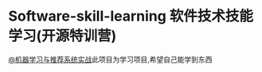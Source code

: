 # Software-skill-learning 软件技术技能学习(开源特训营)

[@机器学习与推荐系统实战](https://www.bilibili.com/video/BV1R4411N78S)此项目为学习项目,希望自己能学到东西
